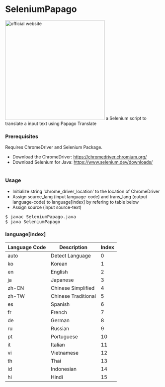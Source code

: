 # SeleniumPapago
<img src="https://camo.githubusercontent.com/bfa4382ee7e27108a0ca2cb7990c32bdbbf650faa43140f9e9ba62101cf74c96/68747470733a2f2f70617061676f2e6e617665722e636f6d2f37396130326635373965343361343232663765633235616563343466343563662e737667" alt="official website" width="320" data-canonical-src="https://papago.naver.com/79a02f579e43a422f7ec25aec44f45cf.svg" style="max-width:100%;">
a Selenium script to translate a input text using Papago Translate<br>



### Prerequisites
Requires ChromeDriver and Selenium Package.<br>
- Download the ChromeDriver: https://chromedriver.chromium.org/<br>
- Download Selenium for Java: https://www.selenium.dev/downloads/<br><br>


### Usage
- Initialize string 'chrome_driver_location' to the location of ChromeDriver
- Assign source_lang (input language-code) and trans_lang (output language-code) to language[index] by refering to table below
- Assign source (input source-text)
<pre>
$ javac SeleniumPapago.java
$ java SeleniumPapago
</pre>


### language[index]
|Language Code|	Description|	Index|
|----|----|----|
|auto| Detect Language|	0|
|ko|	Korean|	1|
|en|	English|	2|
|ja|	Japanese|	3|
|zh-CN|	Chinese Simplified|	4|
|zh-TW|	Chinese Traditional|	5|
|es|	Spanish|	6|
|fr|	French|	7|
|de|	German|	8|
|ru|	Russian|	9|
|pt|	Portuguese|	10|
|it|	Italian|	11|
|vi|	Vietnamese|	12|
|th|	Thai|	13|
|id|	Indonesian|	14|
|hi|	Hindi|	15|
